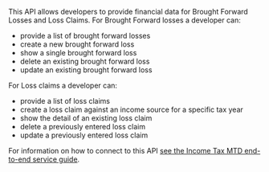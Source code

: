 This API allows developers  to provide financial data for Brought Forward Losses and Loss Claims. For Brought Forward losses a developer can:
* provide a list of brought forward losses
* create a new brought forward loss 
* show a single brought forward loss
* delete an existing brought forward loss
* update an existing brought forward loss
 
For Loss claims a developer can:

* provide a list of loss claims
* create a loss claim against an income source for a specific tax year
* show the detail of an existing loss claim
* delete a previously entered loss claim
* update a previously entered loss claim

For information on how to connect to this API [see the Income Tax MTD end-to-end service guide](https://developer.service.hmrc.gov.uk/guides/income-tax-mtd-end-to-end-service-guide/).